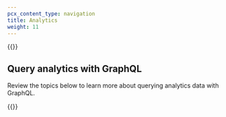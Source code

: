```yaml
---
pcx_content_type: navigation
title: Analytics
weight: 11
---
```


{{<render file="_network-analytics.md" productFolder="magic-wan" withParameters="Magic Transit">}}

## Query analytics with GraphQL

Review the topics below to learn more about querying analytics data with GraphQL.

{{<directory-listing>}}
